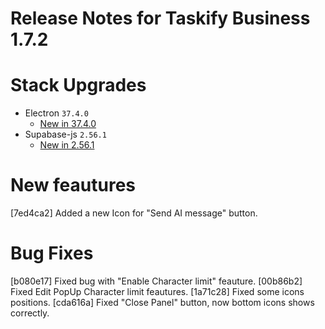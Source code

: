 # Release Notes for Taskify Business 1.7.2

# Stack Upgrades

- Electron `37.4.0`
  - [New in 37.4.0](https://github.com/electron/electron/releases/tag/v37.4.0)
- Supabase-js `2.56.1`
  - [New in 2.56.1](https://github.com/supabase/supabase-js/releases/tag/v2.56.1)

# New feautures
[7ed4ca2] Added a new Icon for "Send AI message" button.

# Bug Fixes
[b080e17] Fixed bug with "Enable Character limit" feauture.
[00b86b2] Fixed Edit PopUp Character limit feautures.
[1a71c28] Fixed some icons positions.
[cda616a] Fixed "Close Panel" button, now bottom icons shows correctly.